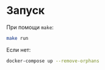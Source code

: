 # Запуск

При помощи `make`:

  ```bash
  make run
  ```

Если нет:

  ```bash
  docker-compose up --remove-orphans
  ```
